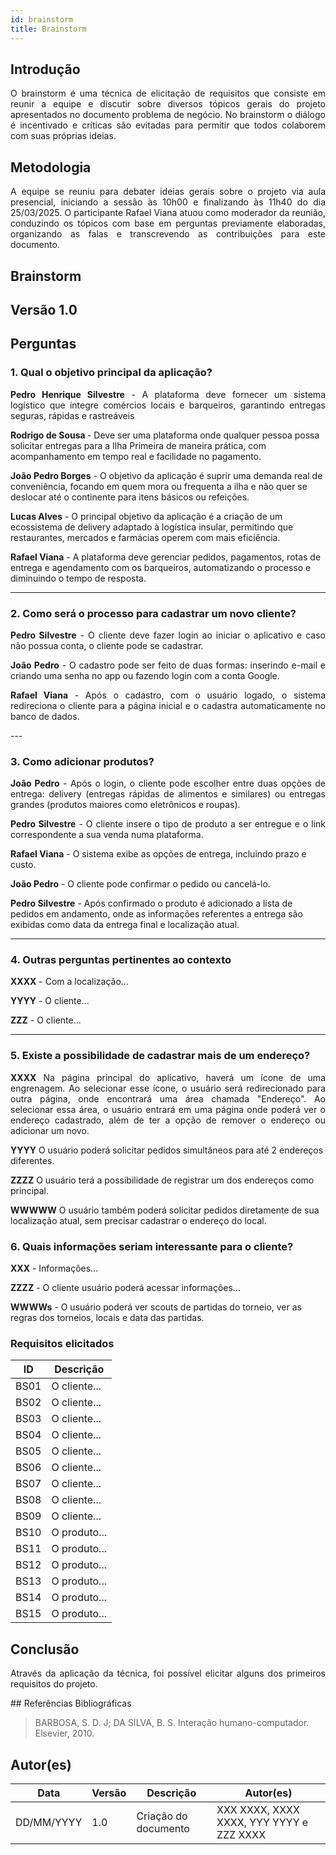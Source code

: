 ```yaml
---
id: brainstorm
title: Brainstorm
---
```


## Introdução
<p align = "justify">
O brainstorm é uma técnica de elicitação de requisitos que consiste em reunir a equipe e discutir sobre diversos tópicos gerais do projeto apresentados no documento problema de negócio. No brainstorm o diálogo é incentivado e críticas são evitadas para permitir que todos colaborem com suas próprias ideias.
</p>

## Metodologia
<p align = "justify">
A equipe se reuniu para debater ideias gerais sobre o projeto via aula presencial, iniciando a sessão às 10h00 e finalizando às 11h40 do dia 25/03/2025. O participante Rafael Viana atuou como moderador da reunião, conduzindo os tópicos com base em perguntas previamente elaboradas, organizando as falas e transcrevendo as contribuições para este documento.
</p>

## Brainstorm

## Versão 1.0

## Perguntas

### 1. Qual o objetivo principal da aplicação?

<p align = "justify">
<b>Pedro Henrique Silvestre</b> - A plataforma deve fornecer um sistema logístico que integre comércios locais e barqueiros, garantindo entregas seguras, rápidas e rastreáveis
</p>

<b>Rodrigo de Sousa </b> - Deve ser uma plataforma onde qualquer pessoa possa solicitar entregas para a Ilha Primeira de maneira prática, com acompanhamento em tempo real e facilidade no pagamento.

<b>João Pedro Borges</b> - O objetivo da aplicação é suprir uma demanda real de conveniência, focando em quem mora ou frequenta a ilha e não quer se deslocar até o continente para itens básicos ou refeições.

<b>Lucas Alves</b> - O principal objetivo da aplicação é a criação de um ecossistema de delivery adaptado à logística insular, permitindo que restaurantes, mercados e farmácias operem com mais eficiência.

<b>Rafael Viana</b> - A plataforma deve gerenciar pedidos, pagamentos, rotas de entrega e agendamento com os barqueiros, automatizando o processo e diminuindo o tempo de resposta.

</p>

---
 
### 2. Como será o processo para cadastrar um novo cliente?
 
<p align = "justify">
<b>Pedro Silvestre</b> - O cliente deve fazer login ao iniciar o aplicativo e caso não possua conta, o cliente pode se cadastrar.</p> 
 
 <p align = "justify">
<b>João Pedro</b> - O cadastro pode ser feito de duas formas: inserindo e-mail e criando uma senha no app ou fazendo login com a conta Google.</p>
 
<p align = "justify"> 
<b>Rafael Viana</b> - Após o cadastro, com o usuário logado, o sistema redireciona o cliente para a página inicial e o cadastra automaticamente no banco de dados.
 </p>
---
 
### 3. Como adicionar produtos?
 
<p align = "justify">
<b>João Pedro</b> - Após o login, o cliente pode escolher entre duas opções de entrega: delivery (entregas rápidas de alimentos e similares) ou entregas grandes (produtos maiores como eletrônicos e roupas).
</p>

<p align = "justify">
<b>Pedro Silvestre</b> - O cliente insere o tipo de produto a ser entregue e o link correspondente a sua venda numa plataforma.
</p>
 
<b>Rafael Viana</b> - O sistema exibe as opções de entrega, incluindo prazo e custo.
 
<b>João Pedro</b> - O cliente pode confirmar o pedido ou cancelá-lo.

<b>Pedro Silvestre</b> - Após confirmado o produto é adicionado a lista de pedidos em andamento, onde as informações referentes a entrega são exibidas como data da entrega final e  localização atual.


---

### 4. Outras perguntas pertinentes ao contexto

<p align = "justify">
<b>XXXX</b> - Com a localização...
</p>

<b>YYYY</b> - O cliente...

<b>ZZZ</b> - O cliente...

---

### 5. Existe a possibilidade de cadastrar mais de um endereço?
<p align = "justify">
<b>XXXX</b> Na página principal do aplicativo, haverá um ícone de uma engrenagem. Ao selecionar esse ícone, o usuário será redirecionado para outra página, onde encontrará uma área chamada "Endereço". Ao selecionar essa área, o usuário entrará em uma página onde poderá ver o endereço cadastrado, além de ter a opção de remover o endereço ou adicionar um novo.
</p>
<b>YYYY</b> O usuário poderá solicitar pedidos simultâneos para até 2 endereços diferentes.

<b>ZZZZ</b> O usuário terá a possibilidade de registrar um dos endereços como principal.

<b>WWWWW</b> O usuário também poderá solicitar pedidos diretamente de sua localização atual, sem precisar cadastrar o endereço do local.
</p>

### 6. Quais informações seriam interessante para o cliente?
<p align = "justify">
   <b>XXX</b> - Informações...
</p>
   <b>ZZZZ</b> - O cliente usuário poderá acessar informações...

   <b>WWWWs</b> - O usuário poderá ver scouts de partidas do torneio, ver as regras dos torneios, locais e data das partidas.

</p>

### Requisitos elicitados

|ID|Descrição|
|----|-------------|
|BS01| O cliente...|
|BS02| O cliente...|
|BS03| O cliente...|
|BS04| O cliente...|
|BS05| O cliente...|
|BS06| O cliente...|
|BS07| O cliente...|
|BS08| O cliente...|
|BS09| O cliente...|
|BS10| O produto...|
|BS11| O produto...|
|BS12| O produto...|
|BS13| O produto...|
|BS14| O produto...|
|BS15| O produto...|

## Conclusão
<p align = "justify">
Através da aplicação da técnica, foi possível elicitar alguns dos primeiros requisitos do projeto.
</p>
## Referências Bibliográficas

> BARBOSA, S. D. J; DA SILVA, B. S. Interação humano-computador. Elsevier, 2010.


## Autor(es)
| Data | Versão | Descrição | Autor(es) |
| -- | -- | -- | -- |
| DD/MM/YYYY | 1.0 | Criação do documento | XXX XXXX, XXXX XXXX, YYY YYYY e ZZZ XXXX |
